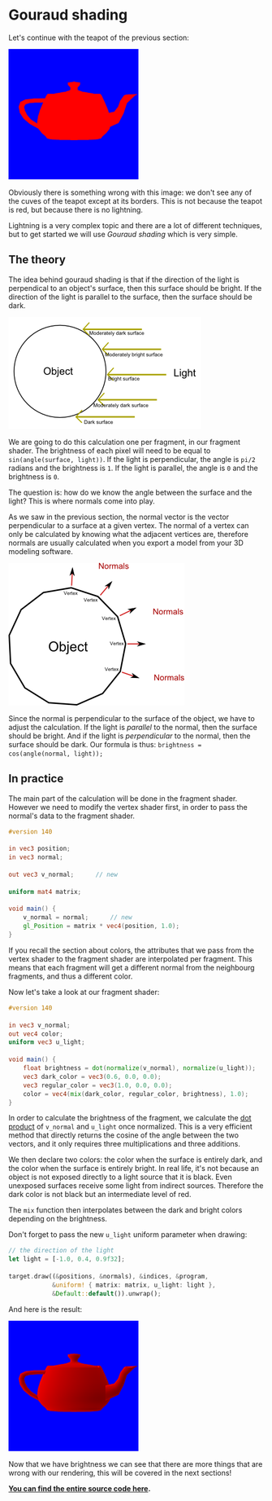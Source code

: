 # Gouraud shading

Let's continue with the teapot of the previous section:

![The teapot](tuto-07-correct.png)

Obviously there is something wrong with this image: we don't see any of the cuves of the teapot
except at its borders.
This is not because the teapot is red, but because there is no lightning.

Lightning is a very complex topic and there are a lot of different techniques, but to get started
we will use *Gouraud shading* which is very simple.

## The theory

The idea behind gouraud shading is that if the direction of the light is perpendical to an
object's surface, then this surface should be bright. If the direction of the light is parallel
to the surface, then the surface should be dark.

![The theory](tuto-08-theory.png)

We are going to do this calculation one per fragment, in our fragment shader. The brightness of
each pixel will need to be equal to `sin(angle(surface, light))`. If the light is perpendicular,
the angle is `pi/2` radians and the brightness is `1`. If the light is parallel, the angle is `0`
and the brightness is `0`. 

The question is: how do we know the angle between the surface and the light? This is where
normals come into play.

As we saw in the previous section, the normal vector is the vector perpendicular to a surface
at a given vertex. The normal of a vertex can only be calculated by knowing what the adjacent
vertices are, therefore normals are usually calculated when you export a model from your 3D
modeling software.

![Normals](tuto-08-normals.png)

Since the normal is perpendicular to the surface of the object, we have to adjust the calculation.
If the light is *parallel* to the normal, then the surface should be bright. And if the light is
*perpendicular* to the normal, then the surface should be dark. Our formula is thus:
`brightness = cos(angle(normal, light));`

## In practice

The main part of the calculation will be done in the fragment shader. However we need to modify
the vertex shader first, in order to pass the normal's data to the fragment shader.

```glsl
#version 140

in vec3 position;
in vec3 normal;

out vec3 v_normal;      // new

uniform mat4 matrix;

void main() {
    v_normal = normal;      // new
    gl_Position = matrix * vec4(position, 1.0);
}
```

If you recall the section about colors, the attributes that we pass from the vertex shader
to the fragment shader are interpolated per fragment. This means that each fragment will get
a different normal from the neighbourg fragments, and thus a different color.

Now let's take a look at our fragment shader:

```glsl
#version 140

in vec3 v_normal;
out vec4 color;
uniform vec3 u_light;

void main() {
    float brightness = dot(normalize(v_normal), normalize(u_light));
    vec3 dark_color = vec3(0.6, 0.0, 0.0);
    vec3 regular_color = vec3(1.0, 0.0, 0.0);
    color = vec4(mix(dark_color, regular_color, brightness), 1.0);
}
```

In order to calculate the brightness of the fragment, we calculate the
[dot product](https://en.wikipedia.org/wiki/Dot_product) of `v_normal` and `u_light` once
normalized. This is a very efficient method that directly returns the cosine of the angle
between the two vectors, and it only requires three multiplications and three additions.

We then declare two colors: the color when the surface is entirely dark, and the color
when the surface is entirely bright. In real life, it's not because an object is not exposed
directly to a light source that it is black. Even unexposed surfaces receive some light
from indirect sources. Therefore the dark color is not black but an intermediate
level of red.

The `mix` function then interpolates between the dark and bright colors depending on the
brightness.

Don't forget to pass the new `u_light` uniform parameter when drawing:

```rust
// the direction of the light
let light = [-1.0, 0.4, 0.9f32];

target.draw((&positions, &normals), &indices, &program,
            &uniform! { matrix: matrix, u_light: light },
            &Default::default()).unwrap();
```

And here is the result:

![The result](tuto-08-result.png)

Now that we have brightness we can see that there are more things that are wrong with
our rendering, this will be covered in the next sections!

**[You can find the entire source code here](https://github.com/tomaka/glium/blob/master/examples/tutorial-08.rs).**
